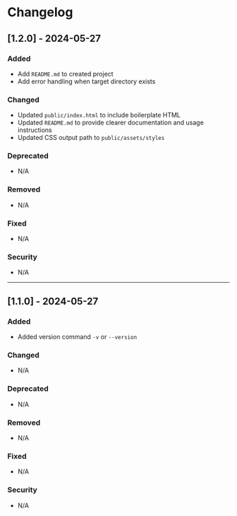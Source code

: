 # Changelog

## [1.2.0] - 2024-05-27
### Added
- Add `README.md` to created project
- Add error handling when target directory exists

### Changed
- Updated `public/index.html` to include boilerplate HTML
- Updated `README.md` to provide clearer documentation and usage instructions
- Updated CSS output path to `public/assets/styles`

### Deprecated
- N/A

### Removed
- N/A

### Fixed
- N/A

### Security
- N/A

---

## [1.1.0] - 2024-05-27
### Added
- Added version command `-v` or `--version`

### Changed
- N/A

### Deprecated
- N/A

### Removed
- N/A

### Fixed
- N/A

### Security
- N/A